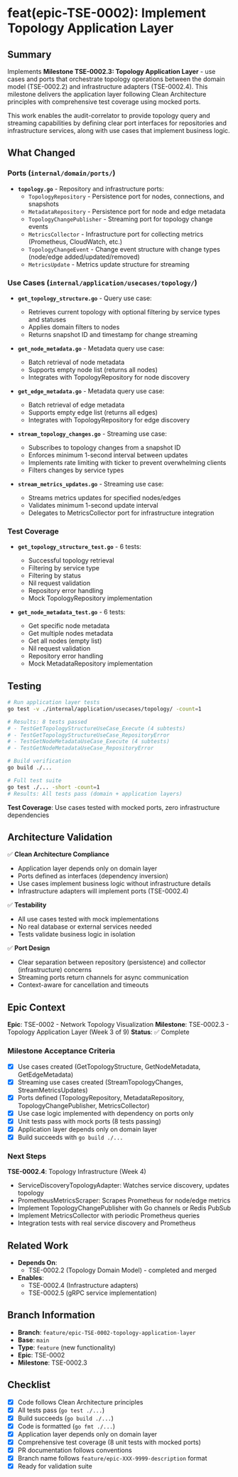# feat(epic-TSE-0002): Implement Topology Application Layer

## Summary

Implements **Milestone TSE-0002.3: Topology Application Layer** - use cases and ports that orchestrate topology operations between the domain model (TSE-0002.2) and infrastructure adapters (TSE-0002.4). This milestone delivers the application layer following Clean Architecture principles with comprehensive test coverage using mocked ports.

This work enables the audit-correlator to provide topology query and streaming capabilities by defining clear port interfaces for repositories and infrastructure services, along with use cases that implement business logic.

## What Changed

### Ports (`internal/domain/ports/`)

- **`topology.go`** - Repository and infrastructure ports:
  - `TopologyRepository` - Persistence port for nodes, connections, and snapshots
  - `MetadataRepository` - Persistence port for node and edge metadata
  - `TopologyChangePublisher` - Streaming port for topology change events
  - `MetricsCollector` - Infrastructure port for collecting metrics (Prometheus, CloudWatch, etc.)
  - `TopologyChangeEvent` - Change event structure with change types (node/edge added/updated/removed)
  - `MetricsUpdate` - Metrics update structure for streaming

### Use Cases (`internal/application/usecases/topology/`)

- **`get_topology_structure.go`** - Query use case:
  - Retrieves current topology with optional filtering by service types and statuses
  - Applies domain filters to nodes
  - Returns snapshot ID and timestamp for change streaming

- **`get_node_metadata.go`** - Metadata query use case:
  - Batch retrieval of node metadata
  - Supports empty node list (returns all nodes)
  - Integrates with TopologyRepository for node discovery

- **`get_edge_metadata.go`** - Metadata query use case:
  - Batch retrieval of edge metadata
  - Supports empty edge list (returns all edges)
  - Integrates with TopologyRepository for edge discovery

- **`stream_topology_changes.go`** - Streaming use case:
  - Subscribes to topology changes from a snapshot ID
  - Enforces minimum 1-second interval between updates
  - Implements rate limiting with ticker to prevent overwhelming clients
  - Filters changes by service types

- **`stream_metrics_updates.go`** - Streaming use case:
  - Streams metrics updates for specified nodes/edges
  - Validates minimum 1-second update interval
  - Delegates to MetricsCollector port for infrastructure integration

### Test Coverage

- **`get_topology_structure_test.go`** - 6 tests:
  - Successful topology retrieval
  - Filtering by service type
  - Filtering by status
  - Nil request validation
  - Repository error handling
  - Mock TopologyRepository implementation

- **`get_node_metadata_test.go`** - 6 tests:
  - Get specific node metadata
  - Get multiple nodes metadata
  - Get all nodes (empty list)
  - Nil request validation
  - Repository error handling
  - Mock MetadataRepository implementation

## Testing

```bash
# Run application layer tests
go test -v ./internal/application/usecases/topology/ -count=1

# Results: 8 tests passed
# - TestGetTopologyStructureUseCase_Execute (4 subtests)
# - TestGetTopologyStructureUseCase_RepositoryError
# - TestGetNodeMetadataUseCase_Execute (4 subtests)
# - TestGetNodeMetadataUseCase_RepositoryError

# Build verification
go build ./...

# Full test suite
go test ./... -short -count=1
# Results: All tests pass (domain + application layers)
```

**Test Coverage**: Use cases tested with mocked ports, zero infrastructure dependencies

## Architecture Validation

✅ **Clean Architecture Compliance**
- Application layer depends only on domain layer
- Ports defined as interfaces (dependency inversion)
- Use cases implement business logic without infrastructure details
- Infrastructure adapters will implement ports (TSE-0002.4)

✅ **Testability**
- All use cases tested with mock implementations
- No real database or external services needed
- Tests validate business logic in isolation

✅ **Port Design**
- Clear separation between repository (persistence) and collector (infrastructure) concerns
- Streaming ports return channels for async communication
- Context-aware for cancellation and timeouts

## Epic Context

**Epic**: TSE-0002 - Network Topology Visualization
**Milestone**: TSE-0002.3 - Topology Application Layer (Week 3 of 9)
**Status**: ✅ Complete

### Milestone Acceptance Criteria

- [x] Use cases created (GetTopologyStructure, GetNodeMetadata, GetEdgeMetadata)
- [x] Streaming use cases created (StreamTopologyChanges, StreamMetricsUpdates)
- [x] Ports defined (TopologyRepository, MetadataRepository, TopologyChangePublisher, MetricsCollector)
- [x] Use case logic implemented with dependency on ports only
- [x] Unit tests pass with mock ports (8 tests passing)
- [x] Application layer depends only on domain layer
- [x] Build succeeds with `go build ./...`

### Next Steps

**TSE-0002.4**: Topology Infrastructure (Week 4)
- ServiceDiscoveryTopologyAdapter: Watches service discovery, updates topology
- PrometheusMetricsScraper: Scrapes Prometheus for node/edge metrics
- Implement TopologyChangePublisher with Go channels or Redis PubSub
- Implement MetricsCollector with periodic Prometheus queries
- Integration tests with real service discovery and Prometheus

## Related Work

- **Depends On**:
  - TSE-0002.2 (Topology Domain Model) - completed and merged
- **Enables**:
  - TSE-0002.4 (Infrastructure adapters)
  - TSE-0002.5 (gRPC service implementation)

## Branch Information

- **Branch**: `feature/epic-TSE-0002-topology-application-layer`
- **Base**: `main`
- **Type**: `feature` (new functionality)
- **Epic**: TSE-0002
- **Milestone**: TSE-0002.3

## Checklist

- [x] Code follows Clean Architecture principles
- [x] All tests pass (`go test ./...`)
- [x] Build succeeds (`go build ./...`)
- [x] Code is formatted (`go fmt ./...`)
- [x] Application layer depends only on domain layer
- [x] Comprehensive test coverage (8 unit tests with mocked ports)
- [x] PR documentation follows conventions
- [x] Branch name follows `feature/epic-XXX-9999-description` format
- [x] Ready for validation suite
